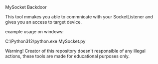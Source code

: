 MySocket
Backdoor

This tool mmakes you able to commnicate with your SocketListener and gives you an access to target device.

example usage on windows:

C:\Python312\python.exe MySocket.py

Warning!
Creator of this repository doesn't responsible of any illegal actions,
these tools are made for educational purposes only.
